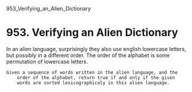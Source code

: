 953_Verifying_an_Alien_Dictionary
# 953. Verifying an Alien Dictionary

In an alien language, surprisingly they also use english lowercase letters, but possibly in
        a different order. The order of the alphabet is some
        permutation of lowercase letters.

    Given a sequence of words written in the alien language, and the
        order of the alphabet, return true if and only if the given
        words are sorted lexicographicaly in this alien language.